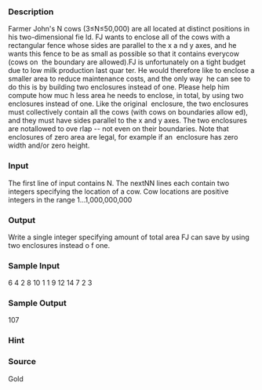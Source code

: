 
### Description
Farmer John's N cows (3≤N≤50,000) are all located at distinct positions in his two-dimensional fie
ld. FJ wants to enclose all of the cows with a rectangular fence whose sides are parallel to the x a
nd y axes, and he wants this fence to be as small as possible so that it contains everycow (cows on 
the boundary are allowed).FJ is unfortunately on a tight budget due to low milk production last quar
ter. He would therefore like to enclose a smaller area to reduce maintenance costs, and the only way
 he can see to do this is by building two enclosures instead of one. Please help him compute how muc
h less area he needs to enclose, in total, by using two enclosures instead of one. Like the original
 enclosure, the two enclosures must collectively contain all the cows (with cows on boundaries allow
ed), and they must have sides parallel to the x and y axes. The two enclosures are notallowed to ove
rlap -- not even on their boundaries. Note that enclosures of zero area are legal, for example if an
 enclosure has zero width and/or zero height.

### Input
The first line of input contains N. The nextNN lines each contain two integers specifying the location of a cow. Cow locations are positive integers in the range 1…1,000,000,000

### Output
Write a single integer specifying amount of total area FJ can save by using two enclosures instead o
f one.

### Sample Input
6
4 2
8 10
1 1
9 12
14 7
2 3
### Sample Output
107
### Hint

### Source
Gold